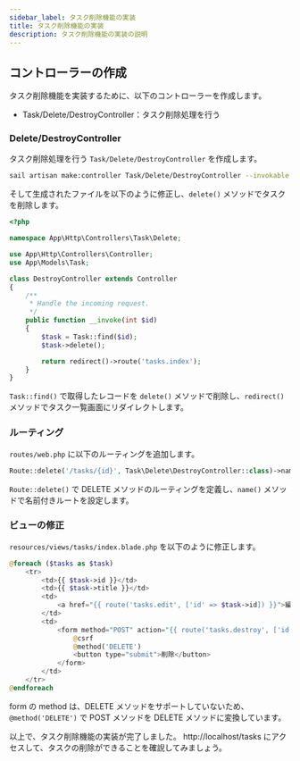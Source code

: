```yaml
---
sidebar_label: タスク削除機能の実装
title: タスク削除機能の実装
description: タスク削除機能の実装の説明
---
```


## コントローラーの作成

タスク削除機能を実装するために、以下のコントローラーを作成します。

- Task/Delete/DestroyController：タスク削除処理を行う

### Delete/DestroyController

タスク削除処理を行う `Task/Delete/DestroyController` を作成します。

```bash
sail artisan make:controller Task/Delete/DestroyController --invokable
```

そして生成されたファイルを以下のように修正し、`delete()` メソッドでタスクを削除します。

```php title="app/Http/Controllers/Task/Delete/DestroyController.php"
<?php

namespace App\Http\Controllers\Task\Delete;

use App\Http\Controllers\Controller;
use App\Models\Task;

class DestroyController extends Controller
{
    /**
     * Handle the incoming request.
     */
    public function __invoke(int $id)
    {
        $task = Task::find($id);
        $task->delete();

        return redirect()->route('tasks.index');
    }
}

```

`Task::find()` で取得したレコードを `delete()` メソッドで削除し、`redirect()` メソッドでタスク一覧画面にリダイレクトします。

### ルーティング

`routes/web.php` に以下のルーティングを追加します。

```php title="routes/web.php"
Route::delete('/tasks/{id}', Task\Delete\DestroyController::class)->name('tasks.destroy');
```

`Route::delete()` で DELETE メソッドのルーティングを定義し、`name()` メソッドで名前付きルートを設定します。

### ビューの修正

`resources/views/tasks/index.blade.php` を以下のように修正します。

```php title="resources/views/tasks/index.blade.php"
@foreach ($tasks as $task)
    <tr>
        <td>{{ $task->id }}</td>
        <td>{{ $task->title }}</td>
        <td>
            <a href="{{ route('tasks.edit', ['id' => $task->id]) }}">編集</a>
        </td>
        <td>
            <form method="POST" action="{{ route('tasks.destroy', ['id' => $task->id]) }}">
                @csrf
                @method('DELETE')
                <button type="submit">削除</button>
            </form>
        </td>
    </tr>
@endforeach
```

form の method は、DELETE メソッドをサポートしていないため、`@method('DELETE')` で POST メソッドを DELETE メソッドに変換しています。

以上で、タスク削除機能の実装が完了しました。
http://localhost/tasks にアクセスして、タスクの削除ができることを確誽してみましょう。
